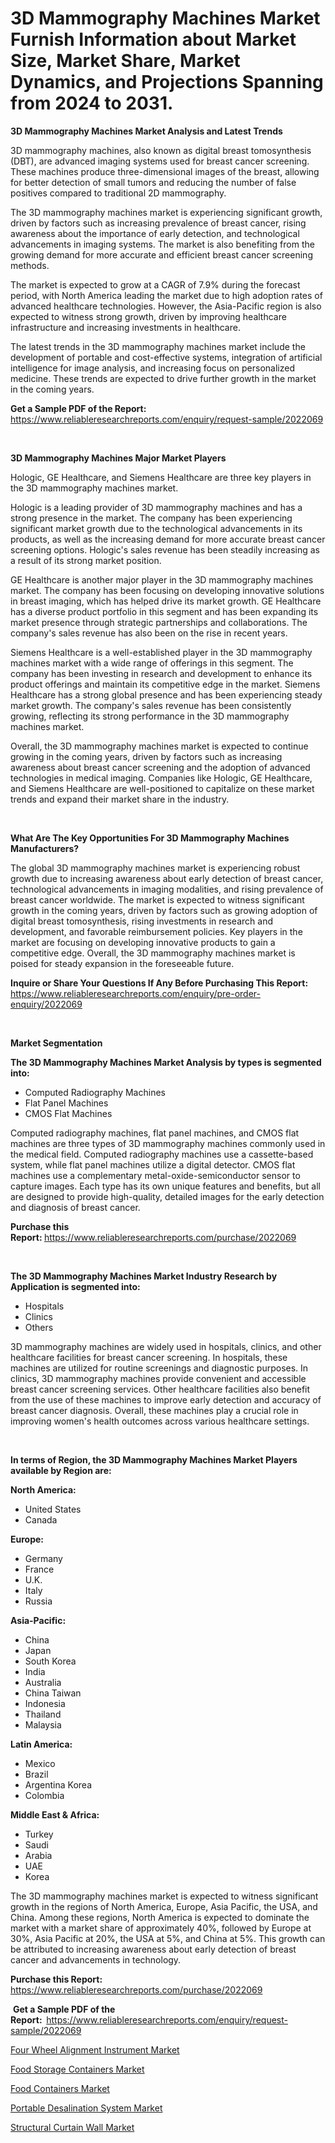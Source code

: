 <p><h1>3D Mammography Machines Market Furnish Information about Market Size, Market Share, Market Dynamics, and Projections Spanning from 2024 to 2031.</h1></p><p><strong>3D Mammography Machines Market Analysis and Latest Trends</strong></p>
<p><p>3D mammography machines, also known as digital breast tomosynthesis (DBT), are advanced imaging systems used for breast cancer screening. These machines produce three-dimensional images of the breast, allowing for better detection of small tumors and reducing the number of false positives compared to traditional 2D mammography.</p><p>The 3D mammography machines market is experiencing significant growth, driven by factors such as increasing prevalence of breast cancer, rising awareness about the importance of early detection, and technological advancements in imaging systems. The market is also benefiting from the growing demand for more accurate and efficient breast cancer screening methods.</p><p>The market is expected to grow at a CAGR of 7.9% during the forecast period, with North America leading the market due to high adoption rates of advanced healthcare technologies. However, the Asia-Pacific region is also expected to witness strong growth, driven by improving healthcare infrastructure and increasing investments in healthcare.</p><p>The latest trends in the 3D mammography machines market include the development of portable and cost-effective systems, integration of artificial intelligence for image analysis, and increasing focus on personalized medicine. These trends are expected to drive further growth in the market in the coming years.</p></p>
<p><strong>Get a Sample PDF of the Report:&nbsp;</strong> <a href="https://www.reliableresearchreports.com/enquiry/request-sample/2022069">https://www.reliableresearchreports.com/enquiry/request-sample/2022069</a></p>
<p>&nbsp;</p>
<p><strong>3D Mammography Machines Major Market Players</strong></p>
<p><p>Hologic, GE Healthcare, and Siemens Healthcare are three key players in the 3D mammography machines market. </p><p>Hologic is a leading provider of 3D mammography machines and has a strong presence in the market. The company has been experiencing significant market growth due to the technological advancements in its products, as well as the increasing demand for more accurate breast cancer screening options. Hologic's sales revenue has been steadily increasing as a result of its strong market position.</p><p>GE Healthcare is another major player in the 3D mammography machines market. The company has been focusing on developing innovative solutions in breast imaging, which has helped drive its market growth. GE Healthcare has a diverse product portfolio in this segment and has been expanding its market presence through strategic partnerships and collaborations. The company's sales revenue has also been on the rise in recent years.</p><p>Siemens Healthcare is a well-established player in the 3D mammography machines market with a wide range of offerings in this segment. The company has been investing in research and development to enhance its product offerings and maintain its competitive edge in the market. Siemens Healthcare has a strong global presence and has been experiencing steady market growth. The company's sales revenue has been consistently growing, reflecting its strong performance in the 3D mammography machines market.</p><p>Overall, the 3D mammography machines market is expected to continue growing in the coming years, driven by factors such as increasing awareness about breast cancer screening and the adoption of advanced technologies in medical imaging. Companies like Hologic, GE Healthcare, and Siemens Healthcare are well-positioned to capitalize on these market trends and expand their market share in the industry.</p></p>
<p>&nbsp;</p>
<p><strong>What Are The Key Opportunities For 3D Mammography Machines Manufacturers?</strong></p>
<p><p>The global 3D mammography machines market is experiencing robust growth due to increasing awareness about early detection of breast cancer, technological advancements in imaging modalities, and rising prevalence of breast cancer worldwide. The market is expected to witness significant growth in the coming years, driven by factors such as growing adoption of digital breast tomosynthesis, rising investments in research and development, and favorable reimbursement policies. Key players in the market are focusing on developing innovative products to gain a competitive edge. Overall, the 3D mammography machines market is poised for steady expansion in the foreseeable future.</p></p>
<p><strong>Inquire or Share Your Questions If Any Before Purchasing This Report:</strong> <a href="https://www.reliableresearchreports.com/enquiry/pre-order-enquiry/2022069">https://www.reliableresearchreports.com/enquiry/pre-order-enquiry/2022069</a></p>
<p>&nbsp;</p>
<p><strong>Market Segmentation</strong></p>
<p><strong>The 3D Mammography Machines Market Analysis by types is segmented into:</strong></p>
<p><ul><li>Computed Radiography Machines</li><li>Flat Panel Machines</li><li>CMOS Flat Machines</li></ul></p>
<p><p>Computed radiography machines, flat panel machines, and CMOS flat machines are three types of 3D mammography machines commonly used in the medical field. Computed radiography machines use a cassette-based system, while flat panel machines utilize a digital detector. CMOS flat machines use a complementary metal-oxide-semiconductor sensor to capture images. Each type has its own unique features and benefits, but all are designed to provide high-quality, detailed images for the early detection and diagnosis of breast cancer.</p></p>
<p><strong>Purchase this Report:&nbsp;</strong><a href="https://www.reliableresearchreports.com/purchase/2022069">https://www.reliableresearchreports.com/purchase/2022069</a></p>
<p>&nbsp;</p>
<p><strong>The 3D Mammography Machines Market Industry Research by Application is segmented into:</strong></p>
<p><ul><li>Hospitals</li><li>Clinics</li><li>Others</li></ul></p>
<p><p>3D mammography machines are widely used in hospitals, clinics, and other healthcare facilities for breast cancer screening. In hospitals, these machines are utilized for routine screenings and diagnostic purposes. In clinics, 3D mammography machines provide convenient and accessible breast cancer screening services. Other healthcare facilities also benefit from the use of these machines to improve early detection and accuracy of breast cancer diagnosis. Overall, these machines play a crucial role in improving women's health outcomes across various healthcare settings.</p></p>
<p>&nbsp;</p>
<p><strong>In terms of Region, the 3D Mammography Machines Market Players available by Region are:</strong></p>
<p>
    <p> <strong> North America: </strong>
        <ul>
            <li>United States</li>
            <li>Canada</li>
        </ul>
        </p> 
    <p> <strong> Europe: </strong>
        <ul>
            <li>Germany</li>
            <li>France</li>
            <li>U.K.</li>
            <li>Italy</li>
            <li>Russia</li>
        </ul>
        </p> 
    <p> <strong> Asia-Pacific: </strong>
        <ul>
            <li>China</li>
            <li>Japan</li>
            <li>South Korea</li>
            <li>India</li>
            <li>Australia</li>
            <li>China Taiwan</li>
            <li>Indonesia</li>
            <li>Thailand</li>
            <li>Malaysia</li>
        </ul>
        </p> 
    <p> <strong> Latin America: </strong>
        <ul>
            <li>Mexico</li>
            <li>Brazil</li>
            <li>Argentina Korea</li>
            <li>Colombia</li>
        </ul>
        </p> 
    <p> <strong> Middle East & Africa: </strong>
        <ul>
            <li>Turkey</li>
            <li>Saudi</li>
            <li>Arabia</li>
            <li>UAE</li>
            <li>Korea</li>
        </ul>
    </p>
    </p>
<p><p>The 3D mammography machines market is expected to witness significant growth in the regions of North America, Europe, Asia Pacific, the USA, and China. Among these regions, North America is expected to dominate the market with a market share of approximately 40%, followed by Europe at 30%, Asia Pacific at 20%, the USA at 5%, and China at 5%. This growth can be attributed to increasing awareness about early detection of breast cancer and advancements in technology.</p></p>
<p><strong>Purchase this Report: </strong><a href="https://www.reliableresearchreports.com/purchase/2022069">https://www.reliableresearchreports.com/purchase/2022069</a></p>
<p>&nbsp;<strong>Get a Sample PDF of the Report:&nbsp;&nbsp;</strong><a href="https://www.reliableresearchreports.com/enquiry/request-sample/2022069">https://www.reliableresearchreports.com/enquiry/request-sample/2022069</a></p>
<p><strong></strong></p>
<p><p><a href="https://zircon-bluebell-299.notion.site/Four-Wheel-Alignment-Instrument-Market-Research-Report-Reveals-The-Latest-Trends-And-Opportunities-o-175901a233984daa977ab8139715da47">Four Wheel Alignment Instrument Market</a></p><p><a href="https://view.publitas.com/reportprime-1/food-storage-containers-market-research-report-unlocks-analysis-on-the-market-financial-status-market-size-and-market-revenue-upto-2031/">Food Storage Containers Market</a></p><p><a href="https://view.publitas.com/reportprime-1/food-containers-market-analysis-and-market-size-global-industry-overview-market-segmentation-and-forecast-2024-to-2031/">Food Containers Market</a></p><p><a href="https://fearless-okapi-6c8.notion.site/Portable-Desalination-System-Market-Offer-Valuable-Insights-into-Market-Size-Market-Share-Market-T-f047aba6da7942c0930d5ac47ff933ff">Portable Desalination System Market</a></p><p><a href="https://scarlet-rocket-c63.notion.site/Structural-Curtain-Wall-Market-Offers-Provide-Insightful-Data-for-the-Time-Period-from-2024-to-2031--9fa91ccf6b3d4e1e817e2b134fd0e396">Structural Curtain Wall Market</a></p></p>